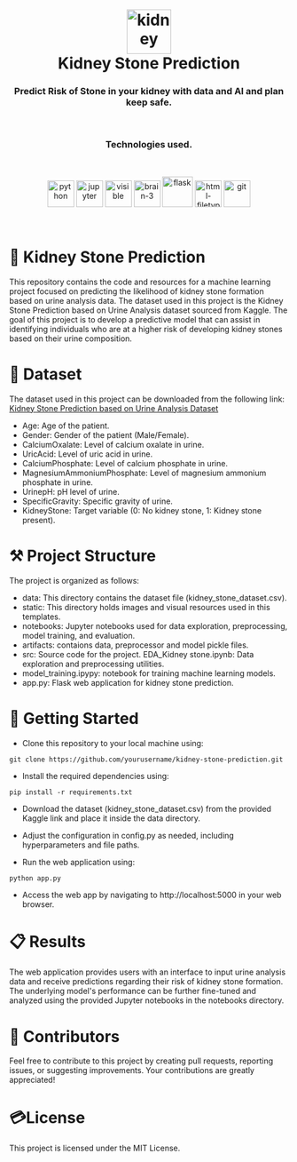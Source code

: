 <div align="center">
    <h1 align="center">
        <img width="80" height="80" src="https://img.icons8.com/officel/80/kidney.png" alt="kidney"/>
        <br>Kidney Stone Prediction
    </h1>
</div>
<h3 align="center">
Predict Risk of Stone in your kidney with data and AI and plan keep safe.
</h3>
<br>
<h3 align="center">
Technologies used.
</h3>
<br>
<p align="center">
        <img width="48" height="48" src="https://img.icons8.com/fluency/48/python.png" alt="python"/>
        <img width="48" height="48" src="https://img.icons8.com/fluency/48/jupyter.png" alt="jupyter"/>
        <img width="48" height="48" src="https://img.icons8.com/dotty/80/228BE6/visible.png" alt="visible"/>
        <img width="48" height="48" src="https://img.icons8.com/color/48/brain-3.png" alt="brain-3"/>
        <img width="55" height="55" src="https://img.icons8.com/nolan/64/flask.png" alt="flask"/>
        <img width="48" height="48" src="https://img.icons8.com/ios-filled/50/22C3E6/html-filetype.png" alt="html-filetype"/>
        <img width="48" height="48" src="https://img.icons8.com/color/48/git.png" alt="git"/>

</p>
</div>
<br>

# 🤖 Kidney Stone Prediction

This repository contains the code and resources for a machine learning project focused on predicting the likelihood of kidney stone formation based on urine analysis data. The dataset used in this project is the Kidney Stone Prediction based on Urine Analysis dataset sourced from Kaggle. The goal of this project is to develop a predictive model that can assist in identifying individuals who are at a higher risk of developing kidney stones based on their urine composition.

# 📁 Dataset

The dataset used in this project can be downloaded from the following link:
[Kidney Stone Prediction based on Urine Analysis Dataset](https://www.kaggle.com/competitions/playground-series-s3e12/data)

- Age: Age of the patient.
- Gender: Gender of the patient (Male/Female).
- CalciumOxalate: Level of calcium oxalate in urine.
- UricAcid: Level of uric acid in urine.
- CalciumPhosphate: Level of calcium phosphate in urine.
- MagnesiumAmmoniumPhosphate: Level of magnesium ammonium phosphate in urine.
- UrinepH: pH level of urine.
- SpecificGravity: Specific gravity of urine.
- KidneyStone: Target variable (0: No kidney stone, 1: Kidney stone present).


# ⚒️ Project Structure
The project is organized as follows:

- data: This directory contains the dataset file (kidney_stone_dataset.csv).
- static: This directory holds images and visual resources used in this templates.
- notebooks: Jupyter notebooks used for data exploration, preprocessing, model training, and evaluation.
- artifacts: contaions data, preprocessor and model pickle files.
- src: Source code for the project.
EDA_Kidney stone.ipynb: Data exploration and preprocessing utilities.
- model_training.ipypy: notebook for training machine learning models.
- app.py: Flask web application for kidney stone prediction.

# 🚀 Getting Started

- Clone this repository to your local machine using:
```
git clone https://github.com/yourusername/kidney-stone-prediction.git

```

- Install the required dependencies using:

```
pip install -r requirements.txt
```

- Download the dataset (kidney_stone_dataset.csv) from the provided Kaggle link and place it inside the data directory.

- Adjust the configuration in config.py as needed, including hyperparameters and file paths.

- Run the web application using:
```
python app.py

```
- Access the web app by navigating to http://localhost:5000 in your web browser.

# 📋 Results
The web application provides users with an interface to input urine analysis data and receive predictions regarding their risk of kidney stone formation. The underlying model's performance can be further fine-tuned and analyzed using the provided Jupyter notebooks in the notebooks directory.

# 🤝 Contributors
Feel free to contribute to this project by creating pull requests, reporting issues, or suggesting improvements. Your contributions are greatly appreciated!

# 💳License
This project is licensed under the MIT License.

